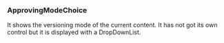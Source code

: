 ### ApprovingModeChoice

It shows the versioning mode of the current content. It has not got its own control but it is displayed with a DropDownList.